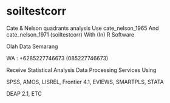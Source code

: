 # soiltestcorr
Cate & Nelson quadrants analysis Use cate_nelson_1965 And cate_nelson_1971 (soiltestcorr) With (In) R Software

Olah Data Semarang

WA : +6285227746673 (085227746673)

Receive Statistical Analysis Data Processing Services Using

SPSS, AMOS, LISREL, Frontier 4.1, EVIEWS, SMARTPLS, STATA

DEAP 2.1, ETC
